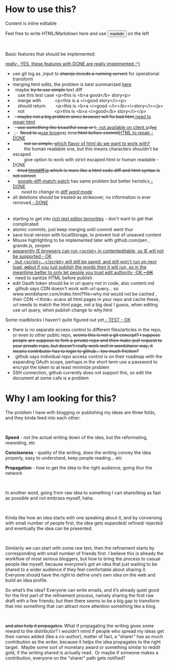 <p></p><h1>How to use this?</h1><p></p>
<p>Content is inline editable</p>
<p>Feel free to write HTML/Markdown here and use <button>markdn</button> on the left</p><p><br></p>
<p>Basic features that should be implemented:</p><ins><p>really<del>&nbsp;</del><ins>, YES, these features with DONE are really implemented :^)<br></ins></p></ins>
<ul>
<li>use git <ins><del></del></ins>log as <ins><ins>&nbsp;</ins></ins>input to <del>sharejs (needs a running server)</del> for operational transform</li><li>merging html edits, the problem is best summarized <a href="http://useless-factor.blogspot.com/2008/01/matching-diffing-and-merging-xml.html">here</a><br></li><li>&nbsp; maybe <del>try to use simple </del>text diff</li><li>&nbsp;&nbsp;&nbsp; use this test case &lt;p&gt;this is &lt;b&gt;a good&lt;/b&gt; story&lt;p&gt; <br></li><li>&nbsp;&nbsp;&nbsp; merge with&nbsp;&nbsp;&nbsp;&nbsp;&nbsp;&nbsp;&nbsp;&nbsp;&nbsp;&nbsp; &lt;p&gt;this is a &lt;i&gt;good story&lt;/i&gt;&lt;p&gt; <br></li><li>&nbsp;&nbsp;&nbsp; should return&nbsp;&nbsp;&nbsp;&nbsp;&nbsp;&nbsp;&nbsp; &lt;p&gt;this is &lt;b&gt;a &lt;i&gt;good &lt;/i&gt;&lt;/b&gt;&lt;i&gt;story&lt;/i&gt;&lt;/p&gt;</li><li>&nbsp;&nbsp;&nbsp; not&nbsp;&nbsp;&nbsp;&nbsp;&nbsp;&nbsp;&nbsp;&nbsp;&nbsp;&nbsp;&nbsp;&nbsp;&nbsp;&nbsp;&nbsp;&nbsp;&nbsp;&nbsp;&nbsp;&nbsp;&nbsp;&nbsp;&nbsp; &lt;p&gt;this is &lt;b&gt;a &lt;i&gt;good&lt;/b&gt; story&lt;/i&gt;&lt;/p&gt;</li><li>&nbsp;<del>&nbsp;&nbsp; maybe not a big problem since browser will fix bad html</del><ins> need to repair html</ins></li><li>&nbsp;<del>&nbsp;&nbsp; use something like beautiful soup or t</del><ins>- not available on client s</ins>id<del>y</del><ins>e</ins><br></li><li>&nbsp;<del><ins> </ins></del>&nbsp;<del> </del>&nbsp; <del>Need to u</del><ins>use brow</ins>se<ins>r</ins> inner<del>html before commit</del><ins>HTML to repair - DONE<br></ins></li><li>&nbsp;&nbsp;&nbsp;<del><ins></ins></del>&nbsp;&nbsp;&nbsp;&nbsp;&nbsp; <del>not so simple, </del><ins><ins></ins>which flavor of html do we want to work with<ins>?</ins></ins></li><li>&nbsp;&nbsp;&nbsp;&nbsp;&nbsp;&nbsp;&nbsp;&nbsp; the human readable one, but this means characters shouldn't be escaped</li><li>&nbsp;&nbsp;&nbsp;&nbsp;&nbsp;&nbsp;&nbsp;&nbsp; give option to work with strict escaped html or human readable - DONE<br></li><li>&nbsp;&nbsp;&nbsp;<del> tried <a href="https://github.com/tnwinc/htmldiff.js">htmldiff.js</a> which is more like a html code diff and html syntax is not correct</del></li><li>&nbsp;&nbsp;&nbsp; <a href="https://github.com/cosmiclattes/htmlDiff">google-diff-match-patch</a> has same problem but better heristics<ins> - DONE<ins><del><br></del></ins><ins></ins></ins></li><li>&nbsp;&nbsp;&nbsp;&nbsp;&nbsp;&nbsp; <em>need to change to <a href="https://code.google.com/p/google-diff-match-patch/wiki/LineOrWordDiffs">diff word mode</a></em><br></li>
<li>all deletions should be treated as strikeover, no information is ever removed<ins> - DONE<ins><del><del><del><br></del><ins><del><br></del></ins></del><ins><del><br></del></ins></del></ins><ins><del></del></ins><ins></ins></ins><ins><ins></ins></ins></li><li>starting to get into <a href="http://socialcompare.com/en/comparison/javascript-online-rich-text-editors">rich text editor terrorities</a> - don't want to get that complicated<br></li><li>atomic commits, just keep merging until commit went thur<br></li><li>save local version with localStorage, to prevent lost of unsaved content</li>
<li>Mouse highlighting to be implemented later with github.com/pen , grande.js, zenpen</li><li><ins><ins>apparently IE browsers <a href="https://github.com/xing/wysihtml5/wiki/Security">can run &lt;script&gt;</a> in contenteditable, so IE will not be supported<ins> - OK</ins><del><del><br></del></del></ins></ins></li><li><ins>&nbsp; but &lt;script&gt;...&lt;/script&gt; will still be saved, and <ins>still won't </ins>run on next load, <del>so</del><ins>but if you just publish the words then it will run, so in the meantime</ins> better to only let people you trust edit authority<ins><ins> -OK </ins></ins><del><del></del><ins> - OK<del> </del></ins><br><ins></ins></del></ins><ins></ins></li><li>&nbsp; need to santize HTML before publish<br></li><li>edit Oauth token should be in url query not in code, also content.md</li><li>&nbsp; github says CDN doesn't work with url query... so www.wordsharer.com/index.html?file=why.md would not be cached , their CDN ~I think~ scans all html pages in your repo and cache these, url needs to match the html page, not a big deal I guess, when editing use url query, when publish change to why.html</li>
</ul>
<p>Some roadblocks I haven't quite figured out yet<ins> - TEST</ins><ins> - OK<br></ins></p>
<ul>
<li>there is no separate access control to different files/articles in the repo, or even to other public repo, <del>seems this is not a git concept?  I suppose people are suppose to fork a private repo and then make pull request to your private repo, but doesn't really work well in wordsharer way, it means contributor has to login to github... too much friction?</del></li><li>&nbsp; github says individual repo access control is on their roadmap with the expanding OAuth scope, perhaps in the short term use a password to encrypt the token to at least minimize problem</li><li>SSH connection, github currently does not support this, so edit the document at some cafe is a problem<br></li>
</ul>
<h1>Why I am looking for this?</h1>
<p>The problem I have with blogging or publishing my ideas are three folds, and they kinda feed into each other:</p><p><br></p>
<p><strong>Speed</strong> - not the actual writing down of the idea, but the reformating, rewording, etc</p>
<p><strong>Conciseness</strong> - quality of the writing, does the writing convey the idea properly, easy to understand, keep people reading… etc</p>
<p><strong>Propagation</strong> - how to get the idea to the right audience, going thur the network</p><p><br></p>
<p>In another word, going from raw idea to something I can share/blog as fast as possible and not embrass myself, haha. <br></p><p><br></p><p>Kinda like how an idea starts with one speaking about it, and by conversing with small number of people first, the idea gets expanded/ refined/ rejected and eventually the idea can be presented.</p><p><br></p>
<p>Similarily we can start with some raw text, then the refinement starts by corresponding with small number of friends first.
I believe this is already the workflow of most serious bloggers, but how to bring the process to casual people like myself, because everyone’s got an idea that just waiting to be shared to a wider audience if they feel comfortable about sharing it. Everyone should have the right to define one’s own idea on the web and build an idea profile.</p>
<p>So what’s the idea?
Everyone can write emails, and it’s already quiet good for the first part of the refinement process, namely sharing the first raw draft with a few friends; but then there seems to be a big gap to transform that into something that can attract more attention something like a blog.</p><p><br></p>
<p><del>and also help it propagates.</del>
What if propagating the writing gives some reward to the distributor? I wouldn’t mind if people who spread my ideas get their names added (like a co-author), matter of fact, a “sharer” has as much contribution as the writer, because it helps the idea propagates to the right target.&nbsp; Maybe some sort of monetary award or something similar to reddit gold, if the writing shared is actually read.&nbsp; Or maybe if someone makes a contribution, everyone on the "sharer" path gets notified?<br></p>
